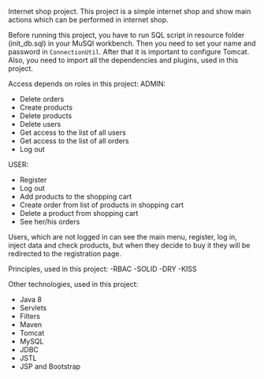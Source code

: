 Internet shop project.
This project is a simple internet shop and show main actions which can be performed in internet shop.

Before running this project, you have to run SQL script in resource folder (init_db.sql) in your MuSQl workbench.
Then you need to set your name and password in `ConnectionUtil`.
After that it is important to configure Tomcat.
Also, you need to import all the dependencies and plugins, used in this project.


Access depends on roles in this project:
ADMIN:
- Delete orders
- Create products
- Delete products
- Delete users
- Get access to the list of all users
- Get access to the list of all orders
- Log out

USER:
- Register
- Log out
- Add products to the shopping cart
- Create order from list of products in shopping cart
- Delete a product from shopping cart
- See her/his orders

Users, which are not logged in can see the main menu, register, log in, inject data and check products, but when they decide to buy it they will be redirected to the registration page.


Principles, used in this project:
-RBAC
-SOLID
-DRY
-KISS

Other technologies, used in this project:
- Java 8
- Servlets
- Filters
- Maven	
- Tomcat	
- MySQL	
- JDBC 
- JSTL
- JSP and Bootstrap
